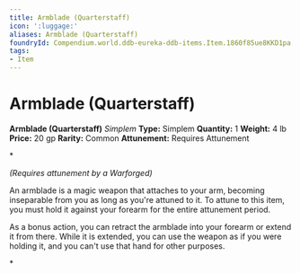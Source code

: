 ```yaml
---
title: Armblade (Quarterstaff)
icon: ':luggage:'
aliases: Armblade (Quarterstaff)
foundryId: Compendium.world.ddb-eureka-ddb-items.Item.1860f85ue8KKD1pa
tags:
- Item
---
```


# Armblade (Quarterstaff)

**Armblade (Quarterstaff)**
_Simplem_
**Type:** Simplem
**Quantity:** 1
**Weight:** 4 lb
**Price:** 20 gp
**Rarity:** Common
**Attunement:** Requires Attunement

*<div class="item-attunement"><i>(Requires attunement by a Warforged)</i><p>An armblade is a magic weapon that attaches to your arm, becoming inseparable from you as long as you're attuned to it. To attune to this item, you must hold it against your forearm for the entire attunement period.

As a bonus action, you can retract the armblade into your forearm or extend it from there. While it is extended, you can use the weapon as if you were holding it, and you can't use that hand for other purposes.</p>*